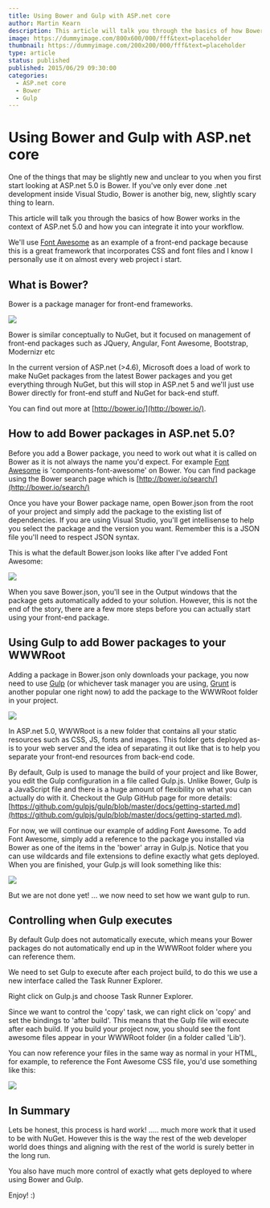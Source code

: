 ```yaml
---
title: Using Bower and Gulp with ASP.net core
author: Martin Kearn
description: This article will talk you through the basics of how Bower works in the context of ASP.net 5.0 and how you can integrate it into your workflow
image: https://dummyimage.com/800x600/000/fff&text=placeholder
thumbnail: https://dummyimage.com/200x200/000/fff&text=placeholder
type: article
status: published
published: 2015/06/29 09:30:00
categories: 
  - ASP.net core
  - Bower
  - Gulp
---
```


# Using Bower and Gulp with ASP.net core

One of the things that may be slightly new and unclear to you when you first start looking at ASP.net 5.0 is Bower. If you've only ever done .net development inside Visual Studio, Bower is another big, new, slightly scary thing to learn.

This article will talk you through the basics of how Bower works in the context of ASP.net 5.0 and how you can integrate it into your workflow.

We'll use [Font Awesome](http://fortawesome.github.io/Font-Awesome/) as an example of a front-end package because this is a great framework that incorporates CSS and font files and I know I personally use it on almost every web project i start.

## What is Bower?

Bower is a package manager for front-end frameworks.

[![](https://msdnshared.blob.core.windows.net/media/MSDNBlogsFS/prod.evol.blogs.msdn.com/CommunityServer.Blogs.Components.WeblogFiles/00/00/00/56/73/3716.bower-logo.png)](http://bower.io/)

Bower is similar conceptually to NuGet, but it focused on management of front-end packages such as JQuery, Angular, Font Awesome, Bootstrap, Modernizr etc

In the current version of ASP.net (>4.6), Microsoft does a load of work to make NuGet packages from the latest Bower packages and you get everything through NuGet, but this will stop in ASP.net 5 and we'll just use Bower directly for front-end stuff and NuGet for back-end stuff.

You can find out more at [http://bower.io/](http://bower.io/).

## How to add Bower packages in ASP.net 5.0?

Before you add a Bower package, you need to work out what it is called on Bower as it is not always the name you'd expect. For example [Font Awesome](http://fortawesome.github.io/Font-Awesome/) is 'components-font-awesome' on Bower. You can find package using the Bower search page which is [http://bower.io/search/](http://bower.io/search/)

Once you have your Bower package name, open Bower.json from the root of your project and simply add the package to the existing list of dependencies. If you are using Visual Studio, you'll get intellisense to help you select the package and the version you want. Remember this is a JSON file you'll need to respect JSON syntax.

This is what the default Bower.json looks like after I've added Font Awesome:

[![](https://msdnshared.blob.core.windows.net/media/MSDNBlogsFS/prod.evol.blogs.msdn.com/CommunityServer.Blogs.Components.WeblogFiles/00/00/00/56/73/1122.Bower-json.PNG)](https://msdnshared.blob.core.windows.net/media/MSDNBlogsFS/prod.evol.blogs.msdn.com/CommunityServer.Blogs.Components.WeblogFiles/00/00/00/56/73/1122.Bower-json.PNG)

When you save Bower.json, you'll see in the Output windows that the package gets automatically added to your solution. However, this is not the end of the story, there are a few more steps before you can actually start using your front-end package.

## Using Gulp to add Bower packages to your WWWRoot

Adding a package in Bower.json only downloads your package, you now need to use [Gulp](http://gulpjs.com/) (or whichever task manager you are using, [Grunt](http://gruntjs.com/) is another popular one right now) to add the package to the WWWRoot folder in your project.

[![](https://msdnshared.blob.core.windows.net/media/MSDNBlogsFS/prod.evol.blogs.msdn.com/CommunityServer.Blogs.Components.WeblogFiles/00/00/00/56/73/4370.Gulp.jpg)](https://msdnshared.blob.core.windows.net/media/MSDNBlogsFS/prod.evol.blogs.msdn.com/CommunityServer.Blogs.Components.WeblogFiles/00/00/00/56/73/4370.Gulp.jpg)

In ASP.net 5.0, WWWRoot is a new folder that contains all your static resources such as CSS, JS, fonts and images. This folder gets deployed as-is to your web server and the idea of separating it out like that is to help you separate your front-end resources from back-end code.

By default, Gulp is used to manage the build of your project and like Bower, you edit the Gulp configuration in a file called Gulp.js. Unlike Bower, Gulp is a JavaScript file and there is a huge amount of flexibility on what you can actually do with it. Checkout the Gulp GitHub page for more details: [https://github.com/gulpjs/gulp/blob/master/docs/getting-started.md](https://github.com/gulpjs/gulp/blob/master/docs/getting-started.md).

For now, we will continue our example of adding Font Awesome. To add Font Awesome, simply add a reference to the package you installed via Bower as one of the items in the 'bower' array in Gulp.js. Notice that you can use wildcards and file extensions to define exactly what gets deployed. When you are finished, your Gulp.js will look something like this:

[![](https://msdnshared.blob.core.windows.net/media/MSDNBlogsFS/prod.evol.blogs.msdn.com/CommunityServer.Blogs.Components.WeblogFiles/00/00/00/56/73/6114.Gulp-js.PNG)](https://msdnshared.blob.core.windows.net/media/MSDNBlogsFS/prod.evol.blogs.msdn.com/CommunityServer.Blogs.Components.WeblogFiles/00/00/00/56/73/6114.Gulp-js.PNG)

 But we are not done yet! ... we now need to set how we want gulp to run.

## Controlling when Gulp executes

By default Gulp does not automatically execute, which means your Bower packages do not automatically end up in the WWWRoot folder where you can reference them.

We need to set Gulp to execute after each project build, to do this we use a new interface called the Task Runner Explorer.

Right click on Gulp.js and choose Task Runner Explorer.

Since we want to control the 'copy' task, we can right click on 'copy' and set the bindings to 'after build'. This means that the Gulp file will execute after each build. If you build your project now, you should see the font awesome files appear in your WWWRoot folder (in a folder called 'Lib').

You can now reference your files in the same way as normal in your HTML, for example, to reference the Font Awesome CSS file, you'd use something like this:

[![](https://msdnshared.blob.core.windows.net/media/MSDNBlogsFS/prod.evol.blogs.msdn.com/CommunityServer.Blogs.Components.WeblogFiles/00/00/00/56/73/0410.RefFontAwesome.PNG)](https://msdnshared.blob.core.windows.net/media/MSDNBlogsFS/prod.evol.blogs.msdn.com/CommunityServer.Blogs.Components.WeblogFiles/00/00/00/56/73/0410.RefFontAwesome.PNG)

## In Summary

Lets be honest, this process is hard work! ..... much more work that it used to be with NuGet. However this is the way the rest of the web developer world does things and aligning with the rest of the world is surely better in the long run.

You also have much more control of exactly what gets deployed to where using Bower and Gulp.

Enjoy! :)